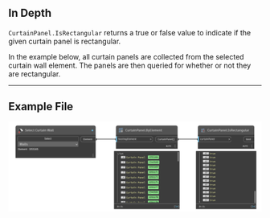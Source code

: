 ## In Depth
`CurtainPanel.IsRectangular` returns a true or false value to indicate if the given curtain panel is rectangular.

In the example below, all curtain panels are collected from the selected curtain wall element. The panels are then queried for whether or not they are rectangular.
___
## Example File

![CurtainPanel.IsRectangular](./Revit.Elements.CurtainPanel.IsRectangular_img.jpg)